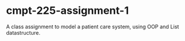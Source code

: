 # cmpt-225-assignment-1
A class assignment to model a patient care system, using OOP and List datastructure.
